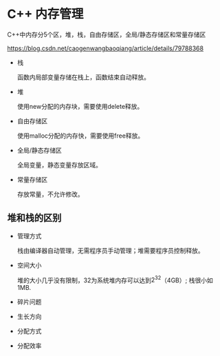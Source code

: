 # C++ 内存管理

C++中内存分5个区，堆，栈，自由存储区，全局/静态存储区和常量存储区

<https://blog.csdn.net/caogenwangbaoqiang/article/details/79788368>

* 栈

  函数内局部变量存储在栈上，函数结束自动释放。

* 堆

  使用new分配的内存块，需要使用delete释放。

* 自由存储区

  使用malloc分配的内存快，需要使用free释放。

* 全局/静态存储区

  全局变量，静态变量存放区域。

* 常量存储区

  存放常量，不允许修改。



## 堆和栈的区别

* 管理方式

  栈由编译器自动管理，无需程序员手动管理；堆需要程序员控制释放。

* 空间大小

  堆的大小几乎没有限制，32为系统堆内存可以达到$2^{32}$​（4GB）; 栈很小如1MB.

* 碎片问题
* 生长方向
* 分配方式
* 分配效率







